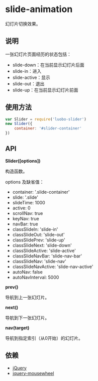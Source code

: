 # slide-animation

幻灯片切换效果。

## 说明

一张幻灯片页面经历的状态包括：

- slide-down：在当前显示幻灯片后面
- slide-in：进入
- slide-active：显示
- slide-out：退出
- slide-up：在当前显示幻灯片前面

## 使用方法

```javascript
var Slider = require('luobo-slider')
new Slider({
    container: '#slider-container'
})
```

## API

**Slider([options])**

构造函数。

options 及缺省值：
- container: '.slide-container'
- slide: '.slide'
- slideTime: 1000
- active: 0
- scrollNav: true
- keyNav: true
- navBar: true
- classSlideIn: 'slide-in'
- classSlideOut: 'slide-out'
- classSlidePrev: 'slide-up'
- classSlideNext: 'slide-down'
- classSlideActive: 'slide-active'
- classSlideNavBar: 'slide-nav-bar'
- classSlideNav: 'slide-nav'
- classSlideNavActive: 'slide-nav-active'
- autoNav: false
- autoNavInterval: 5000

**prev()**

导航到上一张幻灯片。

**next()**

导航到下一张幻灯片。

**nav(target)**

导航到指定索引（从0开始）的幻灯片。

## 依赖

- [jQuery](http://jquery.com)
- [jquery-mousewheel](https://github.com/jquery/jquery-mousewheel)
